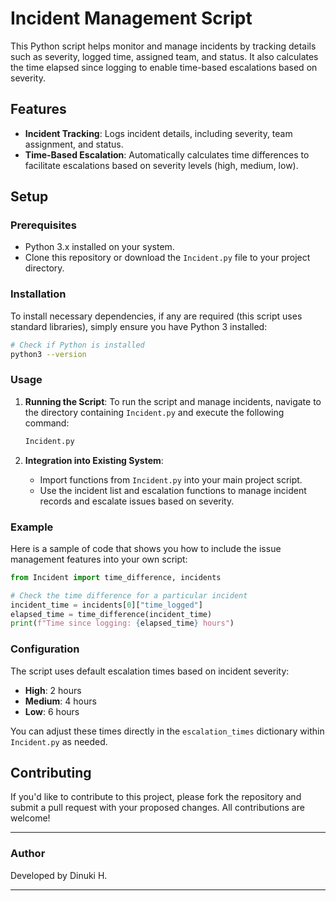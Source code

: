
# Incident Management Script

This Python script helps monitor and manage incidents by tracking details such as severity, logged time, assigned team, and status. It also calculates the time elapsed since logging to enable time-based escalations based on severity.

## Features

- **Incident Tracking**: Logs incident details, including severity, team assignment, and status.
- **Time-Based Escalation**: Automatically calculates time differences to facilitate escalations based on severity levels (high, medium, low).

## Setup

### Prerequisites

- Python 3.x installed on your system.
- Clone this repository or download the `Incident.py` file to your project directory.

### Installation

To install necessary dependencies, if any are required (this script uses standard libraries), simply ensure you have Python 3 installed:

```bash
# Check if Python is installed
python3 --version
```

### Usage

1. **Running the Script**:
   To run the script and manage incidents, navigate to the directory containing `Incident.py` and execute the following command:

   ```bash
   Incident.py
   ```

2. **Integration into Existing System**:
   - Import functions from `Incident.py` into your main project script.
   - Use the incident list and escalation functions to manage incident records and escalate issues based on severity.

### Example

Here is a sample of code that shows you how to include the issue management features into your own script:

```python
from Incident import time_difference, incidents

# Check the time difference for a particular incident
incident_time = incidents[0]["time_logged"]
elapsed_time = time_difference(incident_time)
print(f"Time since logging: {elapsed_time} hours")
```

### Configuration

The script uses default escalation times based on incident severity:

- **High**: 2 hours
- **Medium**: 4 hours
- **Low**: 6 hours

You can adjust these times directly in the `escalation_times` dictionary within `Incident.py` as needed.


## Contributing

If you'd like to contribute to this project, please fork the repository and submit a pull request with your proposed changes. All contributions are welcome!

---

### Author
Developed by Dinuki H. 

---
